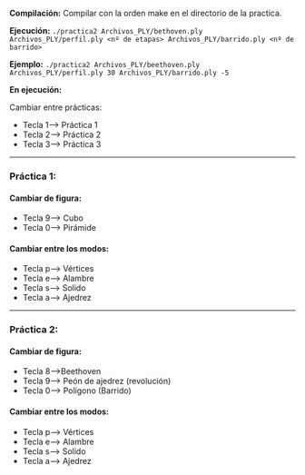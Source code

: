 **Compilación:**
Compilar con la orden make en el directorio de la practica.

**Ejecución:**
`./practica2 Archivos_PLY/bethoven.ply Archivos_PLY/perfil.ply <nº de etapas> Archivos_PLY/barrido.ply <nº de barrido>`

**Ejemplo:**
`./practica2 Archivos_PLY/beethoven.ply Archivos_PLY/perfil.ply 30 Archivos_PLY/barrido.ply -5`


**En ejecución:**

Cambiar entre prácticas:
* Tecla 1--> Práctica 1
* Tecla 2--> Práctica 2
* Tecla 3--> Práctica 3

-------------------------------------------------------------------------------------------
### Práctica 1:

#### Cambiar de figura:
* Tecla 9--> Cubo
* Tecla 0--> Pirámide

#### Cambiar entre los modos:
* Tecla p--> Vértices
* Tecla e--> Alambre
* Tecla s--> Solido
* Tecla a--> Ajedrez

--------------------------------------------------------------------------------------------
### Práctica 2:

#### Cambiar de figura:
* Tecla 8-->Beethoven
* Tecla 9--> Peón de ajedrez (revolución)
* Tecla 0--> Polígono (Barrido)

#### Cambiar entre los modos:
* Tecla p--> Vértices
* Tecla e--> Alambre
* Tecla s--> Solido
* Tecla a--> Ajedrez
